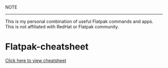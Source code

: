 NOTE

---

This is my personal combination of useful Flatpak commands and apps.
This is not affiliated with RedHat or Flatpak community.

# Flatpak-cheatsheet

[Click here to view cheatsheet](Resources/Flatpak.md)